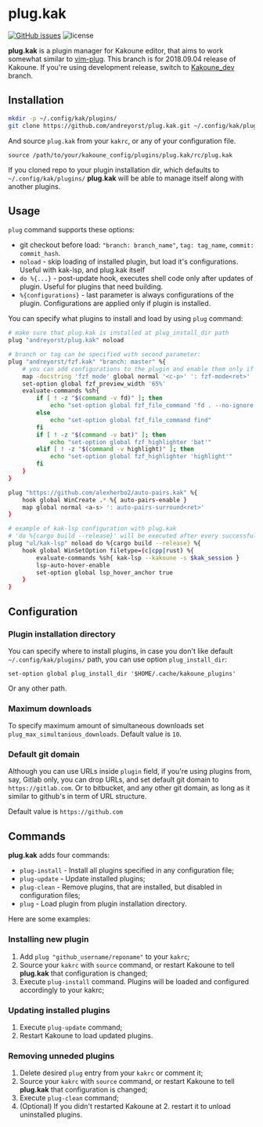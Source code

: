# plug.kak
[![GitHub issues](https://img.shields.io/github/issues/andreyorst/plug.kak.svg)](https://github.com/andreyorst/plug.kak/issues) 
![license](https://img.shields.io/github/license/andreyorst/plug.kak.svg)

**plug.kak** is a plugin manager for Kakoune editor, that aims to work somewhat
similar to [vim-plug](https://github.com/junegunn/vim-plug). This branch is for 2018.09.04 release of Kakoune.
If you're using development release, switch to [Kakoune_dev](https://github.com/andreyorst/plug.kak/tree/Kakoune_dev) branch.

## Installation

```sh
mkdir -p ~/.config/kak/plugins/
git clone https://github.com/andreyorst/plug.kak.git ~/.config/kak/plugins/plug.kak
```

And source `plug.kak` from your `kakrc`, or any of your configuration file.

```kak
source /path/to/your/kakoune_config/plugins/plug.kak/rc/plug.kak
```

If you cloned repo to your plugin installation dir, which defaults to `~/.config/kak/plugins/`
**plug.kak** will be able to manage itself along with another plugins.

## Usage

`plug` command supports these options:
- git checkout before load: `"branch: branch_name"`, `tag: tag_name`, `commit: commit_hash`.
- `noload` - skip loading of installed plugin, but load it's configurations. Useful with kak-lsp, and plug.kak itself
- `do %{...}` - post-update hook, executes shell code only after updates of plugin. Useful for plugins that need building.
- `%{configurations}` - last parameter is always configurations of the plugin. Configurations are applied only if plugin is installed.

You can specify what plugins to install and load by using `plug` command:

```sh
# make sure that plug.kak is installed at plug_install_dir path
plug "andreyorst/plug.kak" noload

# branch or tag can be specified with second parameter:
plug "andreyorst/fzf.kak" "branch: master" %{
    # you can add configurations to the plugin and enable them only if plugin was loaded:
    map -docstring 'fzf mode' global normal '<c-p>' ': fzf-mode<ret>'
    set-option global fzf_preview_width '65%'
    evaluate-commands %sh{
        if [ ! -z "$(command -v fd)" ]; then
            echo "set-option global fzf_file_command 'fd . --no-ignore --type f --follow --hidden'"
        else
            echo "set-option global fzf_file_command find"
        fi
        if [ ! -z "$(command -v bat)" ]; then
            echo "set-option global fzf_highlighter 'bat'"
        elif [ ! -z "$(command -v highlight)" ]; then
            echo "set-option global fzf_highlighter 'highlight'"
        fi
    }
}

plug "https://github.com/alexherbo2/auto-pairs.kak" %{
    hook global WinCreate .* %{ auto-pairs-enable }
    map global normal <a-s> ': auto-pairs-surround<ret>'
}

# example of kak-lsp configuration with plug.kak
# 'do %{cargo build --release}' will be executed after every successful update
plug "ul/kak-lsp" noload do %{cargo build --release} %{
    hook global WinSetOption filetype=(c|cpp|rust) %{
        evaluate-commands %sh{ kak-lsp --kakoune -s $kak_session }
        lsp-auto-hover-enable
        set-option global lsp_hover_anchor true
    }
}
```

## Configuration

### Plugin installation directory

You can specify where to install plugins, in case you don't like default `~/.config/kak/plugins/` path, you can
use option `plug_install_dir`:

```kak
set-option global plug_install_dir '$HOME/.cache/kakoune_plugins'
```

Or any other path.

### Maximum downloads

To specify maximum amount of simultaneous downloads set `plug_max_simultanious_downloads`. Default value is `10`.

### Default git domain

Although you can use URLs inside `plugin` field, if you're using plugins from, say, Gitlab only, you can drop URLs, and set
default git domain to `https://gitlab.com`. Or to bitbucket, and any other git domain, as long as it similar to github's
in term of URL structure.

Default value is `https://github.com`

## Commands

**plug.kak** adds four commands:

- `plug-install` - Install all plugins specified in any configuration file;
- `plug-update` - Update installed plugins;
- `plug-clean` - Remove plugins, that are installed, but disabled in
  configuration files;
- `plug` - Load plugin from plugin installation directory.

Here are some examples:

### Installing new plugin

1. Add `plug "github_username/reponame"` to your `kakrc`;
2. Source your `kakrc` with `source` command, or restart Kakoune to tell **plug.kak** that configuration is changed;
3. Execute `plug-install` command. Plugins will be loaded and configured accordingly to your kakrc;

### Updating installed plugins

1. Execute `plug-update` command;
2. Restart Kakoune to load updated plugins.

### Removing unneded plugins

1. Delete desired `plug` entry from your `kakrc` or comment it;
2. Source your `kakrc` with `source` command, or restart Kakoune to tell **plug.kak** that configuration is changed;
3. Execute `plug-clean` command;
4. (Optional) If you didn't restarted Kakoune at 2. restart it to unload uninstalled plugins.

